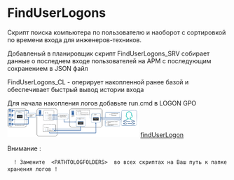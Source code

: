 # FindUserLogons
Скрипт поиска компьютера по пользователю
и наоборот с сортировкой по времени входа для инженеров-техников.

Добавленый в планировщик скрипт FindUserLogons_SRV собирает данные о последнем входе 
пользователей на АРМ с последующим сохранением в JSON файл

FindUserLogons_CL - оперирует накопленной ранее базой и обеспечивает быстрый вывод истории входа

Для начала накопления логов добавьте run.cmd в LOGON GPO 
<img src="findUserLogon.png" width="300" />
[findUserLogon](https://github.com/user-attachments/assets/1e479edc-98b5-4801-bfd5-543cbb0e92ff)

Внимание :

      ! Замените  <PATHTOLOGFOLDERS>  во всех скриптах на Ваш путь к папке хранения логов !
